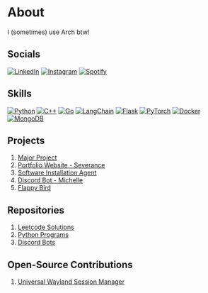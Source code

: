 # About
I (sometimes) use Arch btw!

## Socials
[![LinkedIn](https://custom-icon-badges.demolab.com/badge/LinkedIn-0A66C2?logo=linkedin-white&logoColor=fff)](https://linkedin.com/in/muditmehta07)
[![Instagram](https://img.shields.io/badge/Instagram-%23E4405F.svg?logo=Instagram&logoColor=white)](https://instagram.com/muditmehta07)
[![Spotify](https://img.shields.io/badge/Spotify-1ED760?logo=spotify&logoColor=white)](https://open.spotify.com/user/vo1g5gy0xd2n4pkww3p7n4abm)


## Skills
[![Python](https://img.shields.io/badge/Python-3776AB?logo=python&logoColor=fff)](#)
[![C++](https://img.shields.io/badge/C++-%2300599C.svg?logo=c%2B%2B&logoColor=white)](#)
[![Go](https://img.shields.io/badge/Go-%2300ADD8.svg?&logo=go&logoColor=white)](#)
[![LangChain](https://img.shields.io/badge/LangChain-1c3c3c.svg?logo=langchain&logoColor=white)](#)
[![Flask](https://img.shields.io/badge/Flask-000?logo=flask&logoColor=fff)](#)
[![PyTorch](https://img.shields.io/badge/PyTorch-ee4c2c?logo=pytorch&logoColor=white)](#)
[![Docker](https://img.shields.io/badge/Docker-2496ED?logo=docker&logoColor=fff)](#)
[![MongoDB](https://img.shields.io/badge/MongoDB-%234ea94b.svg?logo=mongodb&logoColor=white)](#)

## Projects
1. [Major Project](https://github.com/muditmehta07/major-project)
2. [Portfolio Website - Severance](https://github.com/muditmehta07/portfolio-severance)
3. [Software Installation Agent](https://github.com/muditmehta07/software-installation-agent)
4. [Discord Bot - Michelle](https://github.com/muditmehta07/michelle-archived)
5. [Flappy Bird](https://github.com/muditmehta07/flappy-bird)

## Repositories
1. [Leetcode Solutions](https://github.com/muditmehta07/leetcode)
2. [Python Programs](https://github.com/muditmehta07/python-programs)
3. [Discord Bots](https://github.com/muditmehta07/discord-bots)

## Open-Source Contributions
1. [Universal Wayland Session Manager](https://github.com/Vladimir-csp/uwsm)
